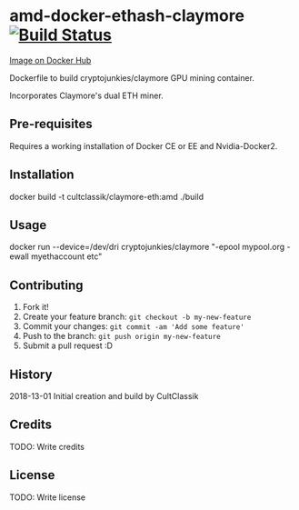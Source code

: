 # amd-docker-ethash-claymore [![Build Status](https://travis-ci.org/CultClassik/amd-docker-ethash-claymore.svg?branch=master)](https://travis-ci.org/CultClassik/amd-docker-ethash-claymore)
[Image on Docker Hub](https://hub.docker.com/r/cryptojunkies/claymore/)

Dockerfile to build cryptojunkies/claymore GPU mining container.

Incorporates Claymore's dual ETH miner.

## Pre-requisites

Requires a working installation of Docker CE or EE and Nvidia-Docker2.

## Installation

docker build -t cultclassik/claymore-eth:amd ./build

## Usage

docker run --device=/dev/dri cryptojunkies/claymore "-epool mypool.org -ewall myethaccount etc"

## Contributing

1. Fork it!
2. Create your feature branch: `git checkout -b my-new-feature`
3. Commit your changes: `git commit -am 'Add some feature'`
4. Push to the branch: `git push origin my-new-feature`
5. Submit a pull request :D

## History

2018-13-01
Initial creation and build by CultClassik

## Credits

TODO: Write credits

## License

TODO: Write license